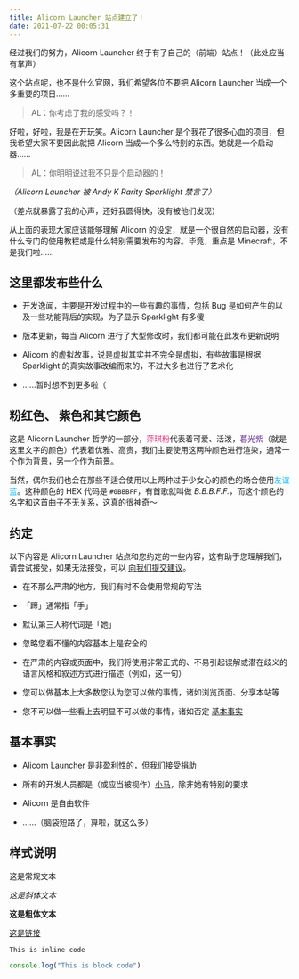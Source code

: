 ```yaml
---
title: Alicorn Launcher 站点建立了！
date: 2021-07-22 00:05:31
---
```


经过我们的努力，Alicorn Launcher 终于有了自己的（前端）站点！（此处应当有掌声）

这个站点呢，也不是什么官网，我们希望各位不要把 Alicorn Launcher 当成一个多重要的项目……

> AL：你考虑了我的感受吗？！

好啦，好啦，我是在开玩笑。Alicorn Launcher 是个我花了很多心血的项目，但我希望大家不要因此就把 Alicorn 当成一个多么特别的东西。她就是一个启动器……

> AL：你明明说过我不只是个启动器的！

*（Alicorn Launcher 被 Andy K Rarity Sparklight 禁言了）*

（差点就暴露了我的心声，还好我圆得快，没有被他们发现）

从上面的表现大家应该能够理解 Alicorn 的设定，就是一个很自然的启动器，没有什么专门的使用教程或是什么特别需要发布的内容。毕竟，重点是 Minecraft，不是我们啦……

## 这里都发布些什么

- 开发逸闻，主要是开发过程中的一些有趣的事情，包括 Bug 是如何产生的以及一些功能背后的实现，~~为了显示 Sparklight 有多傻~~

- 版本更新，每当 Alicorn 进行了大型修改时，我们都可能在此发布更新说明

- Alicorn 的虚拟故事，说是虚拟其实并不完全是虚拟，有些故事是根据 Sparklight 的真实故事改编而来的，不过大多也进行了艺术化

- ……暂时想不到更多啦（

## 粉红色、 紫色和其它颜色

这是 Alicorn Launcher 哲学的一部分，<span style="color: #df307f">萍琪粉</span>代表着可爱、活泼，<span style="color: #5d2391">暮光紫</span>（就是这里文字的颜色）代表着优雅、高贵，我们主要使用这两种颜色进行渲染，通常一个作为背景，另一个作为前景。

当然，偶尔我们也会在那些不适合使用以上两种过于少女心的颜色的场合使用<span style="color: #0bbbff">友谊蓝</span>。这种颜色的 HEX 代码是 `#0BBBFF`，有首歌就叫做 *B.B.B.F.F.*，而这个颜色的名字和这首曲子不无关系，这真的很神奇～

## 约定

以下内容是 Alicorn Launcher 站点和您约定的一些内容，这有助于您理解我们，请尝试接受，如果无法接受，可以 [向我们提交建议](https://github.com/Andy-K-Sparklight/AlicornSite/issues)。

- 在不那么严肃的地方，我们有时不会使用常规的写法

- 「蹄」通常指「手」

- 默认第三人称代词是「她」

- 忽略您看不懂的内容基本上是安全的

- 在严肃的内容或页面中，我们将使用非常正式的、不易引起误解或潜在歧义的语言风格和叙述方式进行描述（例如，这一句）

- 您可以做基本上大多数您认为您可以做的事情，诸如浏览页面、分享本站等

- 您不可以做一些看上去明显不可以做的事情，诸如否定 [基本事实](#基本事实)

## 基本事实

- Alicorn Launcher 是非盈利性的，但我们接受捐助

- 所有的开发人员都是（或应当被视作）[小马](https://mlp.fandom.com/wiki/My_Little_Pony_Friendship_is_Magic_Wiki)，除非她有特别的要求

- Alicorn 是自由软件

- ……（脑袋短路了，算啦，就这么多）

## 样式说明

这是常规文本

*这是斜体文本*

**这是粗体文本**

[这是链接](#)

`This is inline code`

```javascript
console.log("This is block code")
```
